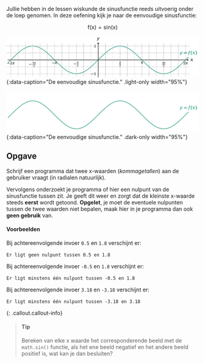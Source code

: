 Jullie hebben in de lessen wiskunde de sinusfunctie reeds uitvoerig onder de loep genomen. In deze oefening kijk je naar de eenvoudige sinusfunctie:

$$
\mathsf{f(x) = sin(x)}
$$

![De eenvoudige sinusfunctie.](media/image.png "De eenvoudige sinusfunctie."){:data-caption="De eenvoudige sinusfunctie." .light-only width="95%"}

![De eenvoudige sinusfunctie.](media/image_dark.png "De eenvoudige sinusfunctie."){:data-caption="De eenvoudige sinusfunctie." .dark-only width="95%"}


## Opgave
Schrijf een programma dat twee x-waarden (*kommagetallen*) aan de gebruiker vraagt (in radialen natuurlijk). 

Vervolgens onderzoekt je programma of hier een nulpunt van de sinusfunctie tussen zit. Je geeft dit weer en zorgt dat de kleinste x-waarde steeds **eerst** wordt getoond. **Opgelet**, je moet de eventuele nulpunten tussen de twee waarden niet bepalen, maak hier in je programma dan ook **geen gebruik** van.

#### Voorbeelden
Bij achtereenvolgende invoer `0.5` en `1.8` verschijnt er:
```
Er ligt geen nulpunt tussen 0.5 en 1.8
```

Bij achtereenvolgende invoer `-0.5` en `1.8` verschijnt er:
```
Er ligt minstens één nulpunt tussen -0.5 en 1.8
```

Bij achtereenvolgende invoer `3.18` en `-3.18` verschijnt er:
```
Er ligt minstens één nulpunt tussen -3.18 en 3.18
```

{: .callout.callout-info}
>#### Tip
> Bereken van elke x waarde het corresponderende beeld met de `math.sin()` functie, als het ene beeld negatief en het andere beeld positief is, wat kan je dan besluiten?